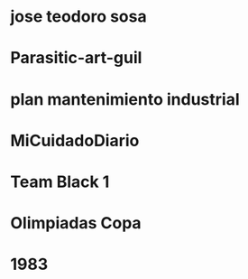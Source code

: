 # jose teodoro sosa 
# Parasitic-art-guil
# plan mantenimiento industrial
# MiCuidadoDiario
# Team Black 1
# Olimpiadas Copa
# 1983
